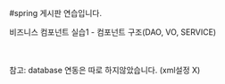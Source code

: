 
#spring 게시판 연습입니다.

비즈니스 컴포넌트 실습1 - 컴포넌트 구조(DAO, VO, SERVICE)

<br>
<br>
참고: database 연동은 따로 하지않았습니다. (xml설정 X)
